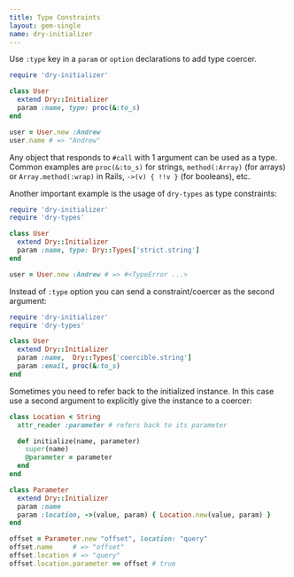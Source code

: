 ```yaml
---
title: Type Constraints
layout: gem-single
name: dry-initializer
---
```


Use `:type` key in a `param` or `option` declarations to add type coercer.

```ruby
require 'dry-initializer'

class User
  extend Dry::Initializer
  param :name, type: proc(&:to_s)
end

user = User.new :Andrew
user.name # => "Andrew"
```

Any object that responds to `#call` with 1 argument can be used as a type. Common examples are `proc(&:to_s)` for strings, `method(:Array)` (for arrays) or `Array.method(:wrap)` in Rails, `->(v) { !!v }` (for booleans), etc.

Another important example is the usage of `dry-types` as type constraints:

```ruby
require 'dry-initializer'
require 'dry-types'

class User
  extend Dry::Initializer
  param :name, type: Dry::Types['strict.string']
end

user = User.new :Andrew # => #<TypeError ...>
```

Instead of `:type` option you can send a constraint/coercer as the second argument:

```ruby
require 'dry-initializer'
require 'dry-types'

class User
  extend Dry::Initializer
  param :name,  Dry::Types['coercible.string']
  param :email, proc(&:to_s)
end
```

Sometimes you need to refer back to the initialized instance. In this case use a second argument to explicitly give the instance to a coercer:

```ruby
class Location < String
  attr_reader :parameter # refers back to its parameter

  def initialize(name, parameter)
    super(name)
    @parameter = parameter
  end
end

class Parameter
  extend Dry::Initializer
  param :name
  param :location, ->(value, param) { Location.new(value, param) }
end

offset = Parameter.new "offset", location: "query"
offset.name     # => "offset"
offset.location # => "query"
offset.location.parameter == offset # true
```

[dry-types]: https://github.com/dry-rb/dry-types
[dry-types-docs]: http://dry-rb.org/gems/dry-types/
